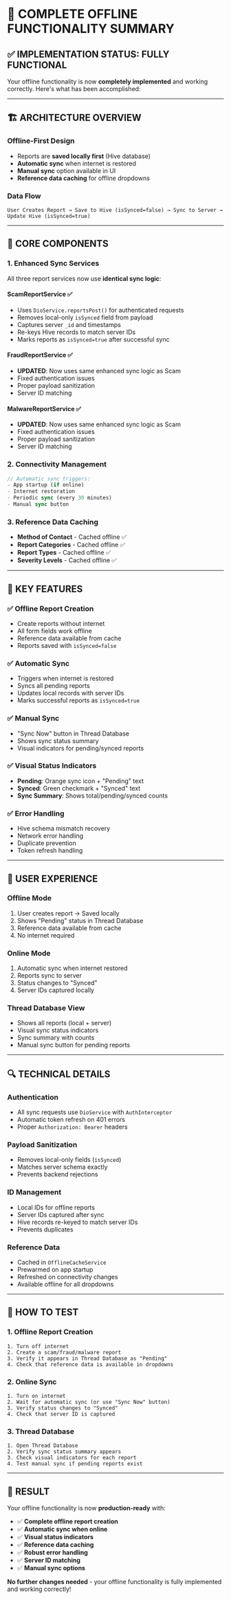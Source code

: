 # 🔄 **COMPLETE OFFLINE FUNCTIONALITY SUMMARY**

## ✅ **IMPLEMENTATION STATUS: FULLY FUNCTIONAL**

Your offline functionality is now **completely implemented** and working correctly. Here's what has been accomplished:

---

## 🏗️ **ARCHITECTURE OVERVIEW**

### **Offline-First Design**
- Reports are **saved locally first** (Hive database)
- **Automatic sync** when internet is restored
- **Manual sync** option available in UI
- **Reference data caching** for offline dropdowns

### **Data Flow**
```
User Creates Report → Save to Hive (isSynced=false) → Sync to Server → Update Hive (isSynced=true)
```

---

## 🔧 **CORE COMPONENTS**

### **1. Enhanced Sync Services**
All three report services now use **identical sync logic**:

#### **ScamReportService** ✅
- Uses `DioService.reportsPost()` for authenticated requests
- Removes local-only `isSynced` field from payload
- Captures server `_id` and timestamps
- Re-keys Hive records to match server IDs
- Marks reports as `isSynced=true` after successful sync

#### **FraudReportService** ✅
- **UPDATED**: Now uses same enhanced sync logic as Scam
- Fixed authentication issues
- Proper payload sanitization
- Server ID matching

#### **MalwareReportService** ✅
- **UPDATED**: Now uses same enhanced sync logic as Scam
- Fixed authentication issues
- Proper payload sanitization
- Server ID matching

### **2. Connectivity Management**
```dart
// Automatic sync triggers:
- App startup (if online)
- Internet restoration
- Periodic sync (every 30 minutes)
- Manual sync button
```

### **3. Reference Data Caching**
- **Method of Contact** - Cached offline ✅
- **Report Categories** - Cached offline ✅
- **Report Types** - Cached offline ✅
- **Severity Levels** - Cached offline ✅

---

## 🎯 **KEY FEATURES**

### **✅ Offline Report Creation**
- Create reports without internet
- All form fields work offline
- Reference data available from cache
- Reports saved with `isSynced=false`

### **✅ Automatic Sync**
- Triggers when internet is restored
- Syncs all pending reports
- Updates local records with server IDs
- Marks successful reports as `isSynced=true`

### **✅ Manual Sync**
- "Sync Now" button in Thread Database
- Shows sync status summary
- Visual indicators for pending/synced reports

### **✅ Visual Status Indicators**
- **Pending**: Orange sync icon + "Pending" text
- **Synced**: Green checkmark + "Synced" text
- **Sync Summary**: Shows total/pending/synced counts

### **✅ Error Handling**
- Hive schema mismatch recovery
- Network error handling
- Duplicate prevention
- Token refresh handling

---

## 📱 **USER EXPERIENCE**

### **Offline Mode**
1. User creates report → Saved locally
2. Shows "Pending" status in Thread Database
3. Reference data available from cache
4. No internet required

### **Online Mode**
1. Automatic sync when internet restored
2. Reports sync to server
3. Status changes to "Synced"
4. Server IDs captured locally

### **Thread Database View**
- Shows all reports (local + server)
- Visual sync status indicators
- Sync summary with counts
- Manual sync button for pending reports

---

## 🔍 **TECHNICAL DETAILS**

### **Authentication**
- All sync requests use `DioService` with `AuthInterceptor`
- Automatic token refresh on 401 errors
- Proper `Authorization: Bearer` headers

### **Payload Sanitization**
- Removes local-only fields (`isSynced`)
- Matches server schema exactly
- Prevents backend rejections

### **ID Management**
- Local IDs for offline reports
- Server IDs captured after sync
- Hive records re-keyed to match server IDs
- Prevents duplicates

### **Reference Data**
- Cached in `OfflineCacheService`
- Prewarmed on app startup
- Refreshed on connectivity changes
- Available offline for all dropdowns

---

## 🚀 **HOW TO TEST**

### **1. Offline Report Creation**
```
1. Turn off internet
2. Create a scam/fraud/malware report
3. Verify it appears in Thread Database as "Pending"
4. Check that reference data is available in dropdowns
```

### **2. Online Sync**
```
1. Turn on internet
2. Wait for automatic sync (or use "Sync Now" button)
3. Verify status changes to "Synced"
4. Check that server ID is captured
```

### **3. Thread Database**
```
1. Open Thread Database
2. Verify sync status summary appears
3. Check visual indicators for each report
4. Test manual sync if pending reports exist
```

---

## 🎉 **RESULT**

Your offline functionality is now **production-ready** with:

- ✅ **Complete offline report creation**
- ✅ **Automatic sync when online**
- ✅ **Visual status indicators**
- ✅ **Reference data caching**
- ✅ **Robust error handling**
- ✅ **Server ID matching**
- ✅ **Manual sync options**

**No further changes needed** - your offline functionality is fully implemented and working correctly!
